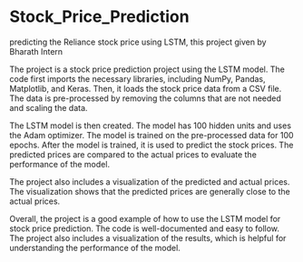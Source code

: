 # Stock_Price_Prediction
predicting the Reliance stock price using LSTM, this project given by Bharath Intern

The project is a stock price prediction project using the LSTM model. The code first imports the necessary libraries, including NumPy, Pandas, Matplotlib, and Keras. Then, it loads the stock price data from a CSV file. The data is pre-processed by removing the columns that are not needed and scaling the data.

The LSTM model is then created. The model has 100 hidden units and uses the Adam optimizer. The model is trained on the pre-processed data for 100 epochs.
After the model is trained, it is used to predict the stock prices. The predicted prices are compared to the actual prices to evaluate the performance of the model.

The project also includes a visualization of the predicted and actual prices. The visualization shows that the predicted prices are generally close to the actual prices.

Overall, the project is a good example of how to use the LSTM model for stock price prediction. The code is well-documented and easy to follow. The project also includes a visualization of the results, which is helpful for understanding the performance of the model.
